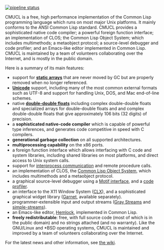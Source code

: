 [![pipeline status](https://gitlab.common-lisp.net/cmucl/cmucl/badges/master/pipeline.svg)](https://gitlab.common-lisp.net/cmucl/cmucl/commits/master)

CMUCL is a free, high performance implementation of the Common Lisp
programming language which runs on most major Unix platforms. It
mainly conforms to the ANSI Common Lisp standard. CMUCL provides a
sophisticated native code compiler; a powerful foreign function
interface; an implementation of CLOS; the Common Lisp Object System;
which includes multimethods; a metaobject protocol; a source-level
debugger and code profiler; and an Emacs-like editor implemented in
Common Lisp. CMUCL is maintained by a team of volunteers collaborating
over the Internet, and is mostly in the public domain.

Here is a summary of its main features:

* support for [**static arrays**](https://cmucl.org/docs/cmu-user/html/Static-Arrays.html) that are never moved by GC but are
  properly removed when no longer referenced.
* [**Unicode**](https://cmucl.org/docs/cmu-user/html/Internationalization.html) support, including many of the most common external
  formats such as UTF-8 and support for handling Unix, DOS, and
  Mac end-of-line schemes.
* native [**double-double floats**](https://cmucl.org/docs/cmu-user/html/Extended-Floats.html) including complex double-double
  floats and specialized arrays for double-double floats and and
  complex double-double floats that give approximately 106 bits
  (32 digits) of precision.
* a **sophisticated native-code compiler** which is capable of
  powerful type inferences, and generates code competitive in
  speed with C compilers.
* **generational garbage collection** on all supported
  architectures.  
* **multiprocessing capability** on the x86 ports.
* a foreign function interface which allows interfacing with C code
  and system libraries, including shared libraries on most platforms,
  and direct access to Unix system calls.
* support for [interprocess communication](https://cmucl.org/docs/cmu-user/html/Interprocess-Communication-under-LISP.html) and remote procedure calls.
* an implementation of CLOS, the [Common Lisp Object
  System](http://en.wikipedia.org/wiki/Common_Lisp_Object_System),
  which includes multimethods and a metaobject protocol.
* a graphical source-level debugger using a [Motif interface](https://cmucl.org/docs/interface/toolkit/html/index.html), and a
  [code profiler](https://cmucl.org/docs/cmu-user/html/Profiling.html).
* an interface to the X11 Window System ([CLX](https://sharplispers.github.io/clx/)), and a sophisticated
  graphical widget library ([Garnet](https://www.cs.cmu.edu/~garnet/),
  available separately).
* programmer-extensible input and output streams ([Gray
  Streams](http://www.nhplace.com/kent/CL/Issues/stream-definition-by-user.html)
  and
  [simple-streams](http://www.franz.com/support/documentation/current/doc/streams.htm)).
* an Emacs-like editor,
  [Hemlock](http://cmucl.org/hemlock/index.html), implemented in
  Common Lisp.
* **freely redistributable**: free, with full source code (most of
  which is in the public domain) and no strings attached (and no
  warranty). Like the GNU/Linux and *BSD operating systems, CMUCL is
  maintained and improved by a team of volunteers collaborating over
  the Internet.

For the latest news and other information, see [the wiki](https://gitlab.common-lisp.net/cmucl/cmucl/wikis/home).
